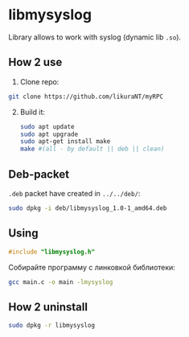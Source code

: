 # libmysyslog

Library allows to work with syslog (dynamic lib `.so`).

## How 2 use
1. Clone repo:
```sh
git clone https://github.com/likuraNT/myRPC
```
2. Build it:
   ```sh
   sudo apt update
   sudo apt upgrade
   sudo apt-get install make
   make #(all - by default || deb || clean)
   ```

## Deb-packet
`.deb` packet have created in `../../deb/`:
```sh
sudo dpkg -i deb/libmysyslog_1.0-1_amd64.deb
```

## Using
```c
#include "libmysyslog.h"
```
Собирайте программу с линковкой библиотеки:
```sh
gcc main.c -o main -lmysyslog
```
## How 2 uninstall
```sh
sudo dpkg -r libmysyslog
```
